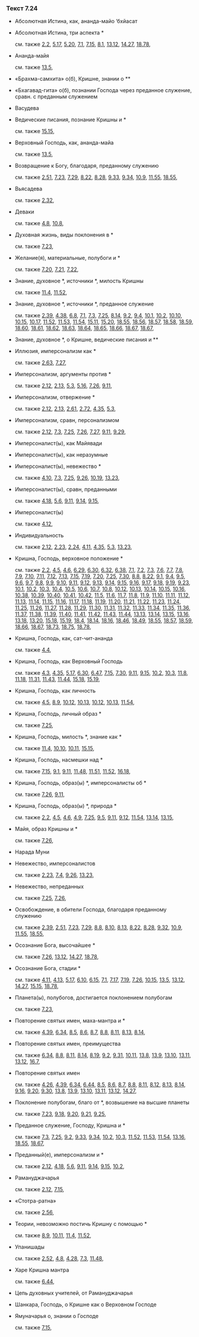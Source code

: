 ### Текст 7.24
	
- Абсолютная Истина, как, ананда-майо ’бхйасат

	
- Абсолютная Истина, три аспекта *

	см. также  [2.2](../02/0202.md),  [5.17](../05/0517.md),  [5.20](../05/0520.md),  [7.1](../07/0701.md),  [7.15](../07/0715.md),  [8.1](../08/0801.md),  [13.12](../13/1312.md),  [14.27](../14/1427.md),  [18.78](../18/1878.md), 
	
- Ананда-майя

	см. также  [13.5](../13/1305.md), 
	
- «Брахма-самхита» о(б), Кришне, знании о **

	
- «Бхагавад-гита» о(б), познании Господа через преданное служение, сравн. с преданным служением

	
- Васудева

	
- Ведические писания, познание Кришны и *

	см. также  [15.15](../15/1515.md), 
	
- Верховный Господь, как, ананда-майа

	см. также  [13.5](../13/1305.md), 
	
- Возвращение к Богу, благодаря, преданному служению

	см. также  [2.51](../02/0251.md),  [7.23](../07/0723.md),  [7.29](../07/0729.md),  [8.22](../08/0822.md),  [8.28](../08/0828.md),  [9.33](../09/0933.md),  [9.34](../09/0934.md),  [10.9](../10/1009.md),  [11.55](../11/1155.md),  [18.55](../18/1855.md), 
	
- Вьясадева

	см. также  [2.32](../02/0232.md), 
	
- Деваки

	см. также  [4.8](../04/0408.md),  [10.8](../10/1008.md), 
	
- Духовная жизнь, виды поклонения в *

	см. также  [7.23](../07/0723.md), 
	
- Желание(я), материальные, полубоги и *

	см. также  [7.20](../07/0720.md),  [7.21](../07/0721.md),  [7.22](../07/0722.md), 
	
- Знание, духовное *, источники *, милость Кришны

	см. также  [11.4](../11/1104.md),  [11.52](../11/1152.md), 
	
- Знание, духовное *, источники *, преданное служение

	см. также  [2.39](../02/0239.md),  [4.38](../04/0438.md),  [6.8](../06/0608.md),  [7.1](../07/0701.md),  [7.3](../07/0703.md),  [7.25](../07/0725.md),  [8.14](../08/0814.md),  [9.2](../09/0902.md),  [9.4](../09/0904.md),  [10.1](../10/1001.md),  [10.2](../10/1002.md),  [10.10](../10/1010.md),  [10.15](../10/1015.md),  [10.17](../10/1017.md),  [11.52](../11/1152.md),  [11.53](../11/1153.md),  [11.54](../11/1154.md),  [15.11](../15/1511.md),  [15.20](../15/1520.md),  [18.55](../18/1855.md),  [18.56](../18/1856.md),  [18.57](../18/1857.md),  [18.58](../18/1858.md),  [18.59](../18/1859.md),  [18.60](../18/1860.md),  [18.61](../18/1861.md),  [18.62](../18/1862.md),  [18.63](../18/1863.md),  [18.64](../18/1864.md),  [18.65](../18/1865.md),  [18.66](../18/1866.md),  [18.67](../18/1867.md),  [18.67](../18/1867.md), 
	
- Знание, духовное *, о Кришне, ведические писания и **

	
- Иллюзия, имперсонализм как *

	см. также  [2.63](../02/0263.md),  [7.27](../07/0727.md), 
	
- Имперсонализм, аргументы против *

	см. также  [2.12](../02/0212.md),  [2.13](../02/0213.md),  [5.3](../05/0503.md),  [5.16](../05/0516.md),  [7.26](../07/0726.md),  [9.11](../09/0911.md), 
	
- Имперсонализм, отвержение *

	см. также  [2.12](../02/0212.md),  [2.13](../02/0213.md),  [2.61](../02/0261.md),  [2.72](../02/0272.md),  [4.35](../04/0435.md),  [5.3](../05/0503.md), 
	
- Имперсонализм, сравн, персонализмом

	см. также  [2.12](../02/0212.md),  [7.3](../07/0703.md),  [7.25](../07/0725.md),  [7.26](../07/0726.md),  [7.27](../07/0727.md),  [9.11](../09/0911.md),  [9.29](../09/0929.md), 
	
- Имперсоналист(ы), как Майявади

	
- Имперсоналист(ы), как неразумные

	
- Имперсоналист(ы), невежество *

	см. также  [4.10](../04/0410.md),  [7.3](../07/0703.md),  [7.25](../07/0725.md),  [9.26](../09/0926.md),  [10.19](../10/1019.md),  [13.23](../13/1323.md), 
	
- Имперсоналист(ы), сравн, преданными

	см. также  [4.18](../04/0418.md),  [5.6](../05/0506.md),  [9.11](../09/0911.md),  [9.14](../09/0914.md),  [9.15](../09/0915.md), 
	
- Имперсоналист(ы)

	см. также  [4.12](../04/0412.md), 
	
- Индивидуальность

	см. также  [2.12](../02/0212.md),  [2.23](../02/0223.md),  [2.24](../02/0224.md),  [4.11](../04/0411.md),  [4.35](../04/0435.md),  [5.3](../05/0503.md),  [13.23](../13/1323.md), 
	
- Кришна, Господь, верховное положение *

	см. также  [2.2](../02/0202.md),  [4.5](../04/0405.md),  [4.6](../04/0406.md),  [6.29](../06/0629.md),  [6.30](../06/0630.md),  [6.32](../06/0632.md),  [6.38](../06/0638.md),  [7.1](../07/0701.md),  [7.2](../07/0702.md),  [7.3](../07/0703.md),  [7.6](../07/0706.md),  [7.7](../07/0707.md),  [7.8](../07/0708.md),  [7.9](../07/0709.md),  [7.10](../07/0710.md),  [7.11](../07/0711.md),  [7.12](../07/0712.md),  [7.13](../07/0713.md),  [7.15](../07/0715.md),  [7.19](../07/0719.md),  [7.20](../07/0720.md),  [7.25](../07/0725.md),  [7.30](../07/0730.md),  [8.8](../08/0808.md),  [8.22](../08/0822.md),  [9.1](../09/0901.md),  [9.4](../09/0904.md),  [9.5](../09/0905.md),  [9.6](../09/0906.md),  [9.7](../09/0907.md),  [9.8](../09/0908.md),  [9.9](../09/0909.md),  [9.10](../09/0910.md),  [9.11](../09/0911.md),  [9.12](../09/0912.md),  [9.13](../09/0913.md),  [9.14](../09/0914.md),  [9.15](../09/0915.md),  [9.16](../09/0916.md),  [9.17](../09/0917.md),  [9.18](../09/0918.md),  [9.19](../09/0919.md),  [9.23](../09/0923.md),  [10.1](../10/1001.md),  [10.2](../10/1002.md),  [10.3](../10/1003.md),  [10.4](../10/1004.md),  [10.5](../10/1005.md),  [10.6](../10/1006.md),  [10.7](../10/1007.md),  [10.8](../10/1008.md),  [10.12](../10/1012.md),  [10.13](../10/1013.md),  [10.14](../10/1014.md),  [10.15](../10/1015.md),  [10.16](../10/1016.md),  [10.38](../10/1038.md),  [10.39](../10/1039.md),  [10.40](../10/1040.md),  [10.41](../10/1041.md),  [10.42](../10/1042.md),  [11.5](../11/1105.md),  [11.6](../11/1106.md),  [11.7](../11/1107.md),  [11.8](../11/1108.md),  [11.9](../11/1109.md),  [11.10](../11/1110.md),  [11.11](../11/1111.md),  [11.12](../11/1112.md),  [11.13](../11/1113.md),  [11.14](../11/1114.md),  [11.15](../11/1115.md),  [11.16](../11/1116.md),  [11.17](../11/1117.md),  [11.18](../11/1118.md),  [11.19](../11/1119.md),  [11.20](../11/1120.md),  [11.21](../11/1121.md),  [11.22](../11/1122.md),  [11.23](../11/1123.md),  [11.24](../11/1124.md),  [11.25](../11/1125.md),  [11.26](../11/1126.md),  [11.27](../11/1127.md),  [11.28](../11/1128.md),  [11.29](../11/1129.md),  [11.30](../11/1130.md),  [11.31](../11/1131.md),  [11.32](../11/1132.md),  [11.33](../11/1133.md),  [11.34](../11/1134.md),  [11.35](../11/1135.md),  [11.36](../11/1136.md),  [11.37](../11/1137.md),  [11.38](../11/1138.md),  [11.39](../11/1139.md),  [11.40](../11/1140.md),  [11.41](../11/1141.md),  [11.42](../11/1142.md),  [11.43](../11/1143.md),  [11.44](../11/1144.md),  [13.13](../13/1313.md),  [13.14](../13/1314.md),  [13.15](../13/1315.md),  [13.16](../13/1316.md),  [13.18](../13/1318.md),  [13.20](../13/1320.md),  [15.18](../15/1518.md),  [15.19](../15/1519.md),  [18.4](../18/1804.md),  [18.14](../18/1814.md),  [18.16](../18/1816.md),  [18.46](../18/1846.md),  [18.49](../18/1849.md),  [18.55](../18/1855.md),  [18.57](../18/1857.md),  [18.59](../18/1859.md),  [18.66](../18/1866.md),  [18.67](../18/1867.md),  [18.73](../18/1873.md),  [18.75](../18/1875.md),  [18.78](../18/1878.md), 
	
- Кришна, Господь, как, сат-чит-ананда

	см. также  [4.4](../04/0404.md), 
	
- Кришна, Господь, как Верховный Господь

	см. также  [4.3](../04/0403.md),  [4.35](../04/0435.md),  [5.17](../05/0517.md),  [6.30](../06/0630.md),  [6.47](../06/0647.md),  [7.15](../07/0715.md),  [7.30](../07/0730.md),  [9.11](../09/0911.md),  [9.15](../09/0915.md),  [10.2](../10/1002.md),  [10.3](../10/1003.md),  [11.8](../11/1108.md),  [11.18](../11/1118.md),  [11.31](../11/1131.md),  [11.43](../11/1143.md),  [11.44](../11/1144.md),  [15.18](../15/1518.md),  [15.19](../15/1519.md), 
	
- Кришна, Господь, как личность

	см. также  [4.5](../04/0405.md),  [8.9](../08/0809.md),  [10.12](../10/1012.md),  [10.13](../10/1013.md),  [10.12](../10/1012.md),  [10.13](../10/1013.md),  [11.54](../11/1154.md), 
	
- Кришна, Господь, личный образ *

	см. также  [7.25](../07/0725.md), 
	
- Кришна, Господь, милость *, знание как *

	см. также  [11.4](../11/1104.md),  [10.10](../10/1010.md),  [10.11](../10/1011.md),  [15.15](../15/1515.md), 
	
- Кришна, Господь, насмешки над *

	см. также  [7.15](../07/0715.md),  [9.1](../09/0901.md),  [9.11](../09/0911.md),  [11.48](../11/1148.md),  [11.51](../11/1151.md),  [11.52](../11/1152.md),  [16.18](../16/1618.md), 
	
- Кришна, Господь, образ(ы) *, имперсоналисты об *

	см. также  [7.26](../07/0726.md),  [9.11](../09/0911.md), 
	
- Кришна, Господь, образ(ы) *, природа *

	см. также  [2.2](../02/0202.md),  [4.5](../04/0405.md),  [4.6](../04/0406.md),  [4.9](../04/0409.md),  [7.25](../07/0725.md),  [9.5](../09/0905.md),  [9.11](../09/0911.md),  [9.12](../09/0912.md),  [11.54](../11/1154.md),  [13.14](../13/1314.md),  [13.15](../13/1315.md), 
	
- Майя, образ Кришны и *

	см. также  [7.26](../07/0726.md), 
	
- Нарада Муни

	
- Невежество, имперсоналистов

	см. также  [2.23](../02/0223.md),  [7.4](../07/0704.md),  [9.26](../09/0926.md),  [13.23](../13/1323.md), 
	
- Невежество, непреданных

	см. также  [7.25](../07/0725.md),  [7.26](../07/0726.md), 
	
- Освобождение, в обители Господа, благодаря преданному служению

	см. также  [2.39](../02/0239.md),  [2.51](../02/0251.md),  [7.23](../07/0723.md),  [7.29](../07/0729.md),  [8.8](../08/0808.md),  [8.10](../08/0810.md),  [8.13](../08/0813.md),  [8.22](../08/0822.md),  [8.28](../08/0828.md),  [9.32](../09/0932.md),  [10.9](../10/1009.md),  [11.55](../11/1155.md),  [18.55](../18/1855.md), 
	
- Осознание Бога, высочайшее *

	см. также  [7.26](../07/0726.md),  [13.12](../13/1312.md),  [14.27](../14/1427.md),  [18.78](../18/1878.md), 
	
- Осознание Бога, стадии *

	см. также  [4.11](../04/0411.md),  [4.13](../04/0413.md),  [5.17](../05/0517.md),  [6.10](../06/0610.md),  [6.15](../06/0615.md),  [7.1](../07/0701.md),  [7.17](../07/0717.md),  [7.19](../07/0719.md),  [7.26](../07/0726.md),  [10.15](../10/1015.md),  [13.5](../13/1305.md),  [13.12](../13/1312.md),  [14.27](../14/1427.md),  [15.15](../15/1515.md),  [18.78](../18/1878.md), 
	
- Планета(ы), полубогов, достигается поклонением полубогам

	см. также  [7.23](../07/0723.md), 
	
- Повторение святых имен, маха-мантра и *

	см. также  [4.39](../04/0439.md),  [6.34](../06/0634.md),  [8.5](../08/0805.md),  [8.6](../08/0806.md),  [8.7](../08/0807.md),  [8.8](../08/0808.md),  [8.11](../08/0811.md),  [8.13](../08/0813.md),  [8.14](../08/0814.md), 
	
- Повторение святых имен, преимущества

	см. также  [6.34](../06/0634.md),  [8.8](../08/0808.md),  [8.11](../08/0811.md),  [8.14](../08/0814.md),  [8.19](../08/0819.md),  [9.2](../09/0902.md),  [9.31](../09/0931.md),  [10.11](../10/1011.md),  [13.8](../13/1308.md),  [13.9](../13/1309.md),  [13.10](../13/1310.md),  [13.11](../13/1311.md),  [13.12](../13/1312.md),  [16.7](../16/1607.md), 
	
- Повторение святых имен

	см. также  [4.26](../04/0426.md),  [4.39](../04/0439.md),  [6.34](../06/0634.md),  [6.44](../06/0644.md),  [8.5](../08/0805.md),  [8.6](../08/0806.md),  [8.7](../08/0807.md),  [8.8](../08/0808.md),  [8.11](../08/0811.md),  [8.12](../08/0812.md),  [8.13](../08/0813.md),  [8.14](../08/0814.md),  [9.16](../09/0916.md),  [9.20](../09/0920.md),  [9.30](../09/0930.md),  [13.8](../13/1308.md),  [13.9](../13/1309.md),  [13.10](../13/1310.md),  [13.11](../13/1311.md),  [13.12](../13/1312.md),  [14.27](../14/1427.md), 
	
- Поклонение полубогам, благо от *, возвышение на высшие планеты

	см. также  [7.23](../07/0723.md),  [9.18](../09/0918.md),  [9.20](../09/0920.md),  [9.21](../09/0921.md),  [9.25](../09/0925.md), 
	
- Преданное служение, Господу, Кришна и *

	см. также  [7.3](../07/0703.md),  [7.25](../07/0725.md),  [9.2](../09/0902.md),  [9.33](../09/0933.md),  [9.34](../09/0934.md),  [10.2](../10/1002.md),  [10.3](../10/1003.md),  [11.52](../11/1152.md),  [11.53](../11/1153.md),  [11.54](../11/1154.md),  [13.16](../13/1316.md),  [18.55](../18/1855.md),  [18.67](../18/1867.md), 
	
- Преданный(е), имперсонализм и *

	см. также  [2.12](../02/0212.md),  [4.18](../04/0418.md),  [5.6](../05/0506.md),  [9.11](../09/0911.md),  [9.14](../09/0914.md),  [9.15](../09/0915.md),  [10.2](../10/1002.md), 
	
- Рамануджачарья

	см. также  [2.12](../02/0212.md),  [7.15](../07/0715.md), 
	
- «Стотра-ратна»

	см. также  [2.56](../02/0256.md), 
	
- Теории, невозможно постичь Кришну с помощью *

	см. также  [8.9](../08/0809.md),  [10.11](../10/1011.md),  [11.4](../11/1104.md),  [11.52](../11/1152.md), 
	
- Упанишады

	см. также  [2.52](../02/0252.md),  [4.8](../04/0408.md),  [4.28](../04/0428.md),  [7.3](../07/0703.md),  [11.48](../11/1148.md), 
	
- Харе Кришна мантра

	см. также  [6.44](../06/0644.md), 
	
- Цепь духовных учителей, от Рамануджачарья

	
- Шанкара, Господь, о Кришне как о Верховном Господе

	
- Ямуначарья о, знании о Господе

	см. также  [7.15](../07/0715.md), 
